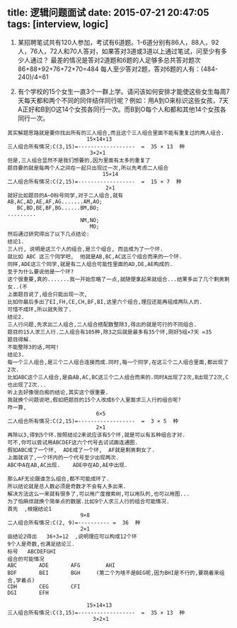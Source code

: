 title: 逻辑问题面试
date: 2015-07-21 20:47:05
tags:  [interview, logic]
--------------------
1.  某招聘笔试共有120人参加，考试有6道题。1-6道分别有86人，88人，92人，76人，72人和70人答对，如果答对3道或3道以上通过笔试，问至少有多少人通过？
        最差的情况是答对2道题和6题的人足够多总共答对题次86+88+92+76+72+70=484
        每人至少答对2题，答对6题的人有：(484-240)/4=61

2.  有个学校的15个女生一直3个一群上学。请问该如何安排才能使这些女生每周7天每天都和两个不同的同伴结伴同行呢？例如：用A到O来标识这些女孩，7天A正好和B到O这14个女孩各同行一次。而B到O每个人和都和其他14个女孩各同行一次。

 ```
其实解题思路就是要你找出所有的三人组合,而且这个三人组合里面不能有重复过的两人组合.
                          15×14×13
三人组合所有情况:C(3,15)=------------------  =  35 × 13  种
                           3×2×1
但是,三人组合显然不是我们想要的,因为里面有太多的重复了
题目要的就是每两个人之间在一起只出现过一次,所以先考虑二人组合
                               15×14
二人组合所有情况:C(2,15)=------------------  =  15 × 7  种
                                2×1
就好比如题目的A~O标号同学,对于二人组合,就有
AB,AC,AD,AE,AF,AG.......AM,AO;
    BC,BD,BE,BF,BG......BM,BO;
.........
                        NM,NO;
                           MO;
然后通过研究得出了以下几点结论:
结论1.
三人行, 说明是这三个人的组合,是三个组合, 而且成为了一个环.
就比如 ABC 这三个同学吧,  他就是AB,BC,AC这三个组合而来的一个环.
同样,ADE这三个同学,就是有二人组合可能性里面的AD,DE,AE构成的.
至于为什么要说他是一个环?
这个很重要,真的.......我一开始忽略了一点,就随便拿起来就组合...结果多出了几个剩男剩女..(不
上面题目说了,组合只能出现一次,
比如你最后多出了EI,FH,CE,CH,BF,BI,这里六个组合,理应还能再组成两队人的.
可惜不成环,所以就失败了.
结论2.
三人行问题,先求出二人组合,二人组合搭配数整除3,得出的就是可行的不同组合.
题目的15人求三人行.二人组合有105种,除3之后就是最多有35个环,刚好5组×7天 =35
题目得解.
不能整除3的话,呵呵!
结论3.
每一个三人组合,是三个二人组合连接而成.同时,每一个同学,在这三个二人组合里面,都出现了2次.
比如ABC这个三人组合,是由AB,AC,BC这三个二人组合而来的.同时A出现了2次,B出现了2次,C也出现了2次...
听上去好像很白痴的结论,其实这个很重要.
我就换个问题说吧,假如把题目的15个人改成6个人里面求三人行的组合呢?
咋一算,
                             6×5
二人组合所有情况:C(2,15)=------------------  =  3 × 5  种
                             2×1
再除以3,得到5个环.按照结论2来说应该有5个环,就是可以有五种组合才对.
可不,你可以尝试用ABCDEF这六个代号去试试画连通图.
假如ABC成了一个环,  ADE成了一个环,  AF就是剩男剩女了.
上面就说了,一个环内的一个代号至少出现两次. 
ABC中A在AB,AC出现.    ADE中在AD,AE中出现.

那么AF无论跟谁怎么组合,都不可能成环了.
所以结论就是总人数必须是奇数才不会有人多出来.
解决方法这么一来就有很多了,可以用广度搜索树,可以用队列,也可以用图...
为了怕麻烦就换个简单点的数据.比如9个人求三人行的组合可能情况.
首先  ,根据结论1
                        9×8
二人组合所有情况:C(2, 9)=---------- =  36  种
                        2×1
由结论2得出   36÷3=12  ,说明理应可以构成12个环
9个人是奇数,也满足结论三.
标号   ABCDEFGHI 
组合的可能情况     
ABC       ADE       AFG        AHI
BDF       BEI       BGH     (第二个为啥不是BEG呢,因为BHI是不行的,要跳着来组合,学着点)
CDH       CEG       CFI
DGI       EFH 

                          15×14×13
三人组合所有情况:C(3,15)=------------------  =  35 × 13  种
                            3×2×1
 ```